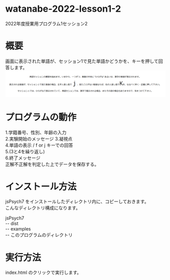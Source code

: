 # watanabe-2022-lesson1-2
2022年度授業用プログラム1セッション2

# 概要
画面に表示された単語が、セッション1で見た単語かどうかを、キーを押して回答します。
![実験中画面](screenshot/screen1.png)

# プログラムの動作 
1.学籍番号、性別、年齢の入力  
2.実験開始のメッセージ
3.凝視点  
4.単語の表示 / f or j キーでの回答  
5.(3と4を繰り返し)  
6.終了メッセージ  
正解不正解を判定した上でデータを保存する。

# インストール方法
jsPsych7 をインストールしたディレクトリ内に、コピーしておきます。  
こんなディレクトリ構成になります。  
  
jsPsych7  
-- dist  
-- examples  
-- このプログラムのディレクトリ

# 実行方法
index.html のクリックで実行します。
